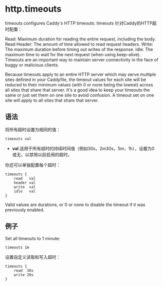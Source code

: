 # http.timeouts
timeouts configures Caddy's HTTP timeouts:
timeouts 针对Caddy的HTTP超时配置：

Read: Maximum duration for reading the entire request, including the body.
Read Header: The amount of time allowed to read request headers.
Write: The maximum duration before timing out writes of the response.
Idle: The maximum time to wait for the next request (when using keep-alive).
Timeouts are an important way to maintain server connectivity in the face of buggy or malicious clients.

Because timeouts apply to an entire HTTP server which may serve multiple sites defined in your Caddyfile, the timeout values for each site will be reduced to their minimum values (with 0 or none being the lowest) across all sites that share that server. It's a good idea to keep your timeouts the same or just set them on one site to avoid confusion. A timeout set on one site will apply to all sites that share that server.

## 语法
将所有超时设置为相同的值：
```
timeouts val
```
*  **val** 适用于所有超时的持续时间值（例如30s，2m30s，5m，1h），设置为0或无，以禁用以前启用的超时。

你还可以单独配置每个超时：
```
timeouts {
	read   val
	header val
	write  val
	idle   val
}
```

Valid values are durations, or 0 or none to disable the timeout if it was previously enabled.

## 例子
Set all timeouts to 1 minute:

```
timeouts 1m
```

设置自定义读取和写入超时：

```
timeouts {
	read  30s
	write 20s
}
```